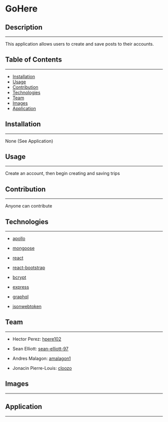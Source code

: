 # GoHere

## Description

---

This application allows users to create and save posts to their accounts.

## Table of Contents

---

- [Installation](#installation)
- [Usage](#usage)
- [Contribution](#contribution)
- [Technologies](#technologies)
- [Team](#team)
- [Images](#images)
- [Application](#application)

## Installation

---

None (See Application)

## Usage

---

Create an account, then begin creating and saving trips

## Contribution

---

Anyone can contribute

## Technologies

---

- <p><a href="https://www.npmjs.com/package/apollo">apollo</a></p>
- <p><a href="https://www.npmjs.com/package/mongoose">mongoose</a></p>
- <p><a href="https://www.npmjs.com/package/react">react</a></p>
- <p><a href="https://www.npmjs.com/package/react-bootstrap">react-bootstrap</a></p>
- <p><a href="https://www.npmjs.com/package/bcrypt">bcrypt</a></p>
- <p><a href="https://www.npmjs.com/package/express">express</a></p>
- <p><a href="https://www.npmjs.com/package/graphql">graphql</a></p>
- <p><a href="https://www.npmjs.com/package/jsonwebtoken">jsonwebtoken</a></p>

## Team

---

- <p>Hector Perez: <a href = "https://github.com/hpere102">hpere102</a></p>
- <p>Sean Elliott: <a href = "https://github.com/sean-elliott-97">sean-elliott-97</a></p>
- <p>Andres Malagon: <a href = "https://github.com/amalagon1">amalagon1</a></p>
- <p>Jonacin Pierre-Louis: <a href = "https://github.com/cloozo">cloozo</a></p>

## Images

---

## Application

---
